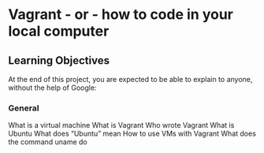 # Vagrant - or - how to code in your local computer

## Learning Objectives
At the end of this project, you are expected to be able to explain to anyone, without the help of Google:

### General
What is a virtual machine
What is Vagrant
Who wrote Vagrant
What is Ubuntu
What does “Ubuntu” mean
How to use VMs with Vagrant
What does the command uname do
